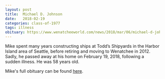 ```yaml
---
layout: post
title:  Michael D. Johnson
date:   2018-02-19
categories: class-of-1977
tags: illness
obituary: https://www.wenatcheeworld.com/news/2018/mar/06/michael-d-johnson-1/
---
```

Mike spent many years constructing ships at Todd’s Shipyards in the Harbor Island area of Seattle, before retiring and moving to Wenatchee in 2012. Sadly, he passed away at his home on February 19, 2018, following a sudden illness. He was 58 years old.

Mike's full obituary can be found [here](https://www.wenatcheeworld.com/news/2018/mar/06/michael-d-johnson-1/).

